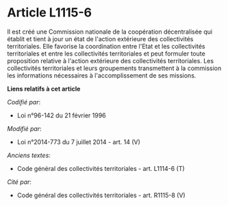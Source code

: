 # Article L1115-6

Il est créé une Commission nationale de la coopération décentralisée qui établit et tient à jour un état de l'action
extérieure des collectivités territoriales. Elle favorise la coordination entre l'Etat et les collectivités territoriales et
entre les collectivités territoriales et peut formuler toute proposition relative à l'action extérieure des collectivités
territoriales. Les collectivités territoriales et leurs groupements transmettent à la commission les informations nécessaires
à l'accomplissement de ses missions.

**Liens relatifs à cet article**

_Codifié par_:

  - Loi n°96-142 du 21 février 1996

_Modifié par_:

  - Loi n°2014-773 du 7 juillet 2014 - art. 14 (V)

_Anciens textes_:

  - Code général des collectivités territoriales - art. L1114-6 (T)

_Cité par_:

  - Code général des collectivités territoriales - art. R1115-8 (V)
